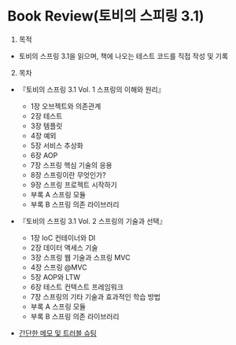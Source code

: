 # Book Review(토비의 스피링 3.1)

1. 목적
  - 토비의 스프링 3.1을 읽으며, 책에 나오는 테스트 코드를 직접 작성 및 기록

2. 목차
- 『토비의 스프링 3.1 Vol. 1 스프링의 이해와 원리』

  - 1장 오브젝트와 의존관계
  - 2장 테스트
  - 3장 템플릿
  - 4장 예외
  - 5장 서비스 추상화
  - 6장 AOP
  - 7장 스프링 핵심 기술의 응용
  - 8장 스프링이란 무엇인가?
  - 9장 스프링 프로젝트 시작하기
  - 부록 A 스프링 모듈
  - 부록 B 스프링 의존 라이브러리
  
- 『토비의 스프링 3.1 Vol. 2 스프링의 기술과 선택』
  
  - 1장 IoC 컨테이너와 DI
  - 2장 데이터 액세스 기술
  - 3장 스프링 웹 기술과 스프링 MVC
  - 4장 스프링 @MVC
  - 5장 AOP와 LTW
  - 6장 테스트 컨텍스트 프레임워크
  - 7장 스프링의 기타 기술과 효과적인 학습 방법
  - 부록 A 스프링 모듈
  - 부록 B 스프링 의존 라이브러리

- [간단한 메모 및 트러블 슈팅](doc/trouble_shooting.md)